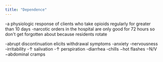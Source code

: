```yaml
---
title: "Dependence"
---
```

-a physiologic response of clients who take opioids regularly for greater than 10 days
-narcotic orders in the hospital are only good for 72 hours so don't get forgotten about because residents rotate 

-abrupt discontinuation elicits withdrawal symptoms
-anxiety
-nervousness
-irritability
-&#8593; salivation
-&#8593; perspiration
-diarrhea
-chills
&#8722;hot flashes
&#8722;N/V
&#8722;abdominal cramps

